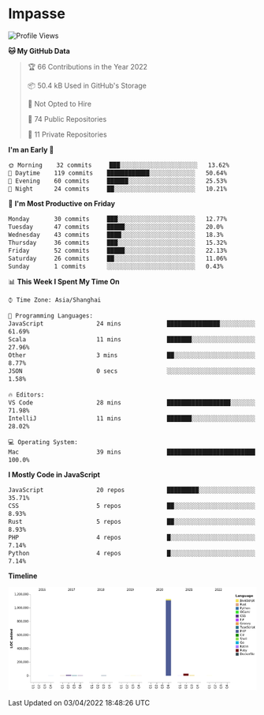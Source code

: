 # Impasse

<!--START_SECTION:waka-->
![Profile Views](http://img.shields.io/badge/Profile%20Views-0-blue)

**🐱 My GitHub Data** 

> 🏆 66 Contributions in the Year 2022
 > 
> 📦 50.4 kB Used in GitHub's Storage 
 > 
> 🚫 Not Opted to Hire
 > 
> 📜 74 Public Repositories 
 > 
> 🔑 11 Private Repositories  
 > 
**I'm an Early 🐤** 

```text
🌞 Morning    32 commits     ███░░░░░░░░░░░░░░░░░░░░░░   13.62% 
🌆 Daytime    119 commits    ████████████░░░░░░░░░░░░░   50.64% 
🌃 Evening    60 commits     ██████░░░░░░░░░░░░░░░░░░░   25.53% 
🌙 Night      24 commits     ██░░░░░░░░░░░░░░░░░░░░░░░   10.21%

```
📅 **I'm Most Productive on Friday** 

```text
Monday       30 commits     ███░░░░░░░░░░░░░░░░░░░░░░   12.77% 
Tuesday      47 commits     █████░░░░░░░░░░░░░░░░░░░░   20.0% 
Wednesday    43 commits     ████░░░░░░░░░░░░░░░░░░░░░   18.3% 
Thursday     36 commits     ███░░░░░░░░░░░░░░░░░░░░░░   15.32% 
Friday       52 commits     █████░░░░░░░░░░░░░░░░░░░░   22.13% 
Saturday     26 commits     ██░░░░░░░░░░░░░░░░░░░░░░░   11.06% 
Sunday       1 commits      ░░░░░░░░░░░░░░░░░░░░░░░░░   0.43%

```


📊 **This Week I Spent My Time On** 

```text
⌚︎ Time Zone: Asia/Shanghai

💬 Programming Languages: 
JavaScript               24 mins             ███████████████░░░░░░░░░░   61.69% 
Scala                    11 mins             ███████░░░░░░░░░░░░░░░░░░   27.96% 
Other                    3 mins              ██░░░░░░░░░░░░░░░░░░░░░░░   8.77% 
JSON                     0 secs              ░░░░░░░░░░░░░░░░░░░░░░░░░   1.58%

🔥 Editors: 
VS Code                  28 mins             ██████████████████░░░░░░░   71.98% 
IntelliJ                 11 mins             ███████░░░░░░░░░░░░░░░░░░   28.02%

💻 Operating System: 
Mac                      39 mins             █████████████████████████   100.0%

```

**I Mostly Code in JavaScript** 

```text
JavaScript               20 repos            █████████░░░░░░░░░░░░░░░░   35.71% 
CSS                      5 repos             ██░░░░░░░░░░░░░░░░░░░░░░░   8.93% 
Rust                     5 repos             ██░░░░░░░░░░░░░░░░░░░░░░░   8.93% 
PHP                      4 repos             █░░░░░░░░░░░░░░░░░░░░░░░░   7.14% 
Python                   4 repos             █░░░░░░░░░░░░░░░░░░░░░░░░   7.14%

```


**Timeline**

![Chart not found](https://raw.githubusercontent.com/impasse/impasse/master/charts/bar_graph.png) 


 Last Updated on 03/04/2022 18:48:26 UTC
<!--END_SECTION:waka-->
